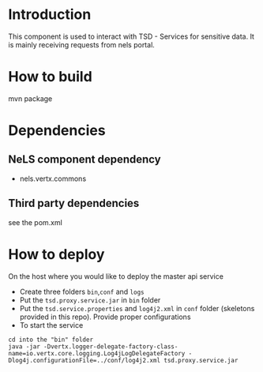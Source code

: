  
Introduction
===
This component is used to interact with TSD - Services for sensitive data. It is mainly receiving requests from nels portal.

How to build
===
mvn package

Dependencies
===

## NeLS component dependency


* nels.vertx.commons

## Third party dependencies

see the pom.xml

How to deploy
===
On the host where you would like to deploy the master api service
* Create three folders `bin`,`conf` and `logs`
* Put the `tsd.proxy.service.jar` in `bin` folder
* Put the `tsd.service.properties` and `log4j2.xml` in `conf` folder (skeletons provided in this repo). Provide proper configurations
* To start the service 
``` 
cd into the "bin" folder 
java -jar -Dvertx.logger-delegate-factory-class-name=io.vertx.core.logging.Log4jLogDelegateFactory -Dlog4j.configurationFile=../conf/log4j2.xml tsd.proxy.service.jar
```
